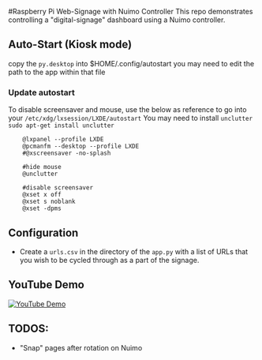 #Raspberry Pi Web-Signage with Nuimo Controller
This repo demonstrates controlling a "digital-signage" dashboard using a Nuimo controller.

## Auto-Start (Kiosk mode)
copy the `py.desktop` into $HOME/.config/autostart
you may need to edit the path to the app within that file

### Update autostart
To disable screensaver and mouse, use the below as reference to go into your `/etc/xdg/lxsession/LXDE/autostart`
You may need to install `unclutter`
    `sudo apt-get install unclutter`

````
    @lxpanel --profile LXDE
    @pcmanfm --desktop --profile LXDE
    #@xscreensaver -no-splash

    #hide mouse
    @unclutter

    #disable screensaver
    @xset x off
    @xset s noblank
    @xset -dpms

````

## Configuration
  - Create a `urls.csv` in the directory of the `app.py` with a list of URLs that you wish to be cycled through as a part of the signage.

## YouTube Demo
[![YouTube Demo](http://img.youtube.com/vi/15om36vGzek/0.jpg)](http://www.youtube.com/watch?v=15om36vGzek)

## TODOS:
  - "Snap" pages after rotation on Nuimo
